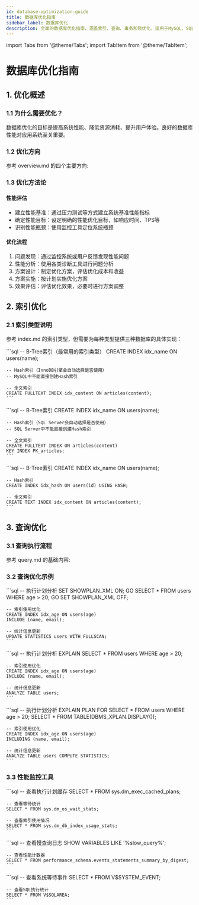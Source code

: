 ```yaml
---
id: database-optimization-guide
title: 数据库优化指南
sidebar_label: 数据库优化
description: 全面的数据库优化指南，涵盖索引、查询、事务和锁优化，适用于MySQL、SQL Server和达梦数据库
---
```


import Tabs from '@theme/Tabs';
import TabItem from '@theme/TabItem';

# 数据库优化指南

## 1. 优化概述

### 1.1 为什么需要优化？
数据库优化的目标是提高系统性能、降低资源消耗、提升用户体验。良好的数据库性能对应用系统至关重要。

### 1.2 优化方向
参考 overview.md 的四个主要方向:

### 1.3 优化方法论

#### 性能评估
- 建立性能基准：通过压力测试等方式建立系统基准性能指标
- 确定性能目标：设定明确的性能优化目标，如响应时间、TPS等
- 识别性能瓶颈：使用监控工具定位系统瓶颈

#### 优化流程
1. 问题发现：通过监控系统或用户反馈发现性能问题
2. 性能分析：使用各类诊断工具进行问题分析
3. 方案设计：制定优化方案，评估优化成本和收益
4. 方案实施：按计划实施优化方案
5. 效果评估：评估优化效果，必要时进行方案调整

## 2. 索引优化

### 2.1 索引类型说明
参考 index.md 的索引类型，但需要为每种类型提供三种数据库的具体实现：

<Tabs>
  <TabItem value="mysql" label="MySQL" default>
    ```sql
    -- B-Tree索引（最常用的索引类型）
    CREATE INDEX idx_name ON users(name);
    
    -- Hash索引（InnoDB引擎会自动选择是否使用）
    -- MySQL中不能直接创建Hash索引
    
    -- 全文索引
    CREATE FULLTEXT INDEX idx_content ON articles(content);
    ```
  </TabItem>
  <TabItem value="sqlserver" label="SQL Server">
    ```sql
    -- B-Tree索引
    CREATE INDEX idx_name ON users(name);
    
    -- Hash索引（SQL Server会自动选择是否使用）
    -- SQL Server中不能直接创建Hash索引
    
    -- 全文索引
    CREATE FULLTEXT INDEX ON articles(content)
    KEY INDEX PK_articles;
    ```
  </TabItem>
  <TabItem value="dm" label="达梦">
    ```sql
    -- B-Tree索引
    CREATE INDEX idx_name ON users(name);
    
    -- Hash索引
    CREATE INDEX idx_hash ON users(id) USING HASH;
    
    -- 全文索引
    CREATE TEXT INDEX idx_content ON articles(content);
    ```
  </TabItem>
</Tabs>

## 3. 查询优化

### 3.1 查询执行流程
参考 query.md 的基础内容:

### 3.2 查询优化示例

<Tabs>
  <TabItem value="sqlserver" label="SQL Server" default>
    ```sql
    -- 执行计划分析
    SET SHOWPLAN_XML ON;
    GO
    SELECT * FROM users WHERE age > 20;
    GO
    SET SHOWPLAN_XML OFF;
    
    -- 索引使用优化
    CREATE INDEX idx_age ON users(age)
    INCLUDE (name, email);
    
    -- 统计信息更新
    UPDATE STATISTICS users WITH FULLSCAN;
    ```
  </TabItem>
  <TabItem value="mysql" label="MySQL">
    ```sql
    -- 执行计划分析
    EXPLAIN SELECT * FROM users WHERE age > 20;
    
    -- 索引使用优化
    CREATE INDEX idx_age ON users(age)
    INCLUDE (name, email);
    
    -- 统计信息更新
    ANALYZE TABLE users;
    ```
  </TabItem>
  <TabItem value="dm" label="达梦">
    ```sql
    -- 执行计划分析
    EXPLAIN PLAN FOR
    SELECT * FROM users WHERE age > 20;
    SELECT * FROM TABLE(DBMS_XPLAN.DISPLAY());
    
    -- 索引使用优化
    CREATE INDEX idx_age ON users(age)
    INCLUDING (name, email);
    
    -- 统计信息更新
    ANALYZE TABLE users COMPUTE STATISTICS;
    ```
  </TabItem>
</Tabs>

### 3.3 性能监控工具

<Tabs>
  <TabItem value="sqlserver" label="SQL Server" default>
    ```sql
    -- 查看执行计划缓存
    SELECT * FROM sys.dm_exec_cached_plans;
    
    -- 查看等待统计
    SELECT * FROM sys.dm_os_wait_stats;
    
    -- 查看索引使用情况
    SELECT * FROM sys.dm_db_index_usage_stats;
    ```
  </TabItem>
  <TabItem value="mysql" label="MySQL">
    ```sql
    -- 查看慢查询日志
    SHOW VARIABLES LIKE '%slow_query%';
    
    -- 查看性能计数器
    SELECT * FROM performance_schema.events_statements_summary_by_digest;
    ```
  </TabItem>
  <TabItem value="dm" label="达梦">
    ```sql
    -- 查看系统等待事件
    SELECT * FROM V$SYSTEM_EVENT;
    
    -- 查看SQL执行统计
    SELECT * FROM V$SQLAREA;
    ```
  </TabItem>
</Tabs>
